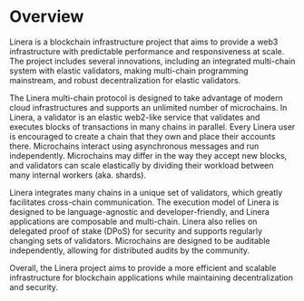 # Overview

Linera is a blockchain infrastructure project that aims to provide a web3 infrastructure with predictable performance and responsiveness at scale. The project includes several innovations, including an integrated multi-chain system with elastic validators, making multi-chain programming mainstream, and robust decentralization for elastic validators.

The Linera multi-chain protocol is designed to take advantage of modern cloud infrastructures and supports an unlimited number of microchains. In Linera, a validator is an elastic web2-like service that validates and executes blocks of transactions in many chains in parallel. Every Linera user is encouraged to create a chain that they own and place their accounts there. Microchains interact using asynchronous messages and run independently. Microchains may differ in the way they accept new blocks, and validators can scale elastically by dividing their workload between many internal workers (aka. shards).

Linera integrates many chains in a unique set of validators, which greatly facilitates cross-chain communication. The execution model of Linera is designed to be language-agnostic and developer-friendly, and Linera applications are composable and multi-chain. Linera also relies on delegated proof of stake (DPoS) for security and supports regularly changing sets of validators. Microchains are designed to be auditable independently, allowing for distributed audits by the community.

Overall, the Linera project aims to provide a more efficient and scalable infrastructure for blockchain applications while maintaining decentralization and security.
